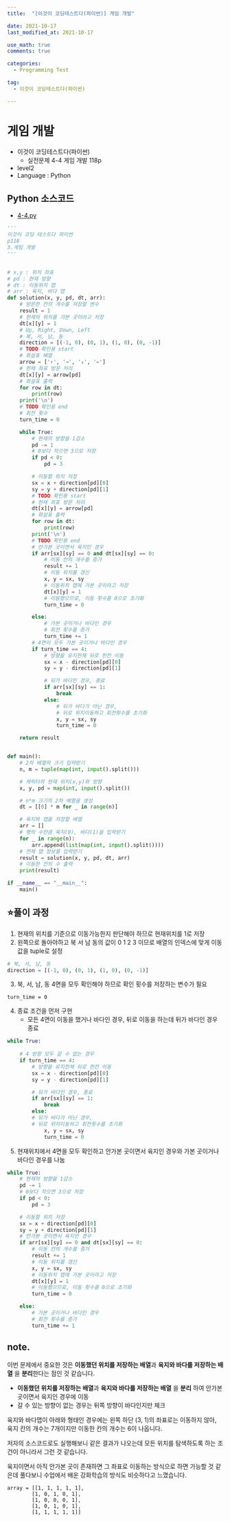 ```yaml
---
title:  "[이것이 코딩테스트다(파이썬)] 게임 개발"

date: 2021-10-17
last_modified_at: 2021-10-17

use_math: true
comments: true

categories:
  - Programming Test

tag:
  - 이것이 코딩테스트다(파이썬)

---
```


# 게임 개발

- 이것이 코딩테스트다(파이썬) 
  - 실전문제 4-4 게임 개발 118p
- level2
- Language : Python



## Python 소스코드

- [4-4.py](https://github.com/2SEHI/Python-Programming-Test/blob/main/python-for-coding-test/4-4.py)

```python
'''
이것이 코딩 테스트다 파이썬
p118
3.게임 개발
'''


# x,y : 위치 좌표
# pd : 현재 방향
# dt : 이동위치 맵
# arr : 육지, 바다 맵
def solution(x, y, pd, dt, arr):
    # 방문한 칸의 개수를 저장할 변수
    result = 1
    # 현재의 위치를 가본 곳이라고 저장
    dt[x][y] = 1
    # Up, Right, Down, Left
    # 북, 서, 남, 동
    direction = [(-1, 0), (0, 1), (1, 0), (0, -1)]
    # TODO 확인용 start
    # 화살표 배열
    arrow = ['↑', '→', '↓', '←']
    # 현재 좌표 방문 처리
    dt[x][y] = arrow[pd]
    # 화살표 출력
    for row in dt:
        print(row)
    print('\n')
    # TODO 확인용 end
    # 회전 횟수
    turn_time = 0

    while True:
        # 현재의 방향을 1감소
        pd -= 1
        # 0보다 작으면 3으로 저장
        if pd < 0:
            pd = 3

        # 이동할 위치 저장
        sx = x + direction[pd][0]
        sy = y + direction[pd][1]
        # TODO 확인용 start
        # 현재 좌표 방문 처리
        dt[x][y] = arrow[pd]
        # 화살표 출력
        for row in dt:
            print(row)
        print('\n')
        # TODO 확인용 end
        # 안가본 곳이면서 육지인 경우
        if arr[sx][sy] == 0 and dt[sx][sy] == 0:
            # 이동 칸의 개수를 증가
            result += 1
            # 이동 위치를 갱신
            x, y = sx, sy
            # 이동위치 맵에 가본 곳이라고 저장
            dt[x][y] = 1
            # 이동했으므로, 이동 횟수를 0으로 초기화
            turn_time = 0

        else:
            # 가본 곳이거나 바다인 경우
            # 회전 횟수를 증가
            turn_time += 1
        # 4면이 모두 가본 곳이거나 바다인 경우
        if turn_time == 4:
            # 방향을 유지한채 뒤로 한칸 이동
            sx = x - direction[pd][0]
            sy = y - direction[pd][1]

            # 뒤가 바다인 경우, 종료
            if arr[sx][sy] == 1:
                break
            else:
                # 뒤가 바다가 아닌 경우,
                # 뒤로 위치이동하고 회전횟수를 초기화
                x, y = sx, sy
                turn_time = 0

    return result


def main():
    # 2차 배열의 크기 입력받기
    n, m = tuple(map(int, input().split()))

    # 캐릭터의 현재 위치(x,y)와 방향
    x, y, pd = map(int, input().split())

    # n*m 크기의 2차 배열을 생성
    dt = [[0] * m for _ in range(n)]

    # 육지와 맵을 저장할 배열
    arr = []
    # 행의 수만큼 육지(0), 바다(1)을 입력받기
    for _ in range(n):
        arr.append(list(map(int, input().split())))
    # 전체 맵 정보를 입력받기
    result = solution(x, y, pd, dt, arr)
    # 이동한 칸의 수 출력
    print(result)

if __name__ == "__main__":
    main()

```



## ⭐풀이 과정

1. 현재의 위치를 기준으로 이동가능한지 판단해야 하므로 현재위치를 1로 저장
2. 왼쪽으로 돌아야하고 북 서 남 동의 값이 0 1 2 3 이므로 배열의 인덱스에 맞게 이동 값을 tuple로 설정

```python
# 북, 서, 남, 동
direction = [(-1, 0), (0, 1), (1, 0), (0, -1)]
```
3. 북, 서, 남, 동 4면을 모두 확인해야 하므로 확인 횟수를 저장하는 변수가 필요

```
turn_time = 0
```

4. 종료 조건을 먼저 구현
   - 모든 4면이 이동을 했거나 바다인 경우, 뒤로 이동을 하는데 뒤가 바다인 경우 종료

```python
while True:
    
    # 4 방향 모두 갈 수 없는 경우
    if turn_time == 4:
        # 방향을 유지한채 뒤로 한칸 이동
        sx = x - direction[pd][0]
        sy = y - direction[pd][1]

        # 뒤가 바다인 경우, 종료
        if arr[sx][sy] == 1:
            break
        else:
        # 뒤가 바다가 아닌 경우, 
        # 뒤로 위치이동하고 회전횟수를 초기화
            x, y = sx, sy
            turn_time = 0
```



5. 현재위치에서 4면을 모두 확인하고 안가본 곳이면서 육지인 경우와 가본 곳이거나 바다인 경우를 나눔

```python
while True:
    # 현재의 방향을 1감소
    pd -= 1
    # 0보다 작으면 3으로 저장
    if pd < 0:
        pd = 3

	# 이동할 위치 저장
    sx = x + direction[pd][0]
    sy = y + direction[pd][1]
    # 안가본 곳이면서 육지인 경우
    if arr[sx][sy] == 0 and dt[sx][sy] == 0:
        # 이동 칸의 개수를 증가
        result += 1
        # 이동 위치를 갱신
        x, y = sx, sy
        # 이동위치 맵에 가본 곳이라고 저장
        dt[x][y] = 1
        # 이동했으므로, 이동 횟수를 0으로 초기화
        turn_time = 0

    else:
        # 가본 곳이거나 바다인 경우
        # 회전 횟수를 증가
        turn_time += 1
```



## note.

이번 문제에서 중요한 것은 **이동했던 위치를 저장하는 배열**과 **육지와 바다를 저장하는 배열** 을 **분리**한다는 점인 것 같습니다.

- **이동했던 위치를 저장하는 배열**과 **육지와 바다를 저장하는 배열** 을 **분리** 하여 안가본 곳이면서 육지인 경우에 이동
- 갈 수 있는 방향이 없는 경우는 뒤쪽 방향이 바다인지만 체크



육지와 바다맵이 아래와 형태인 경우에는 왼쪽 하단 (3, 1)의 좌표로는 이동하지 않아, 육지 칸의 개수는 7개이지만 이동한 칸의 개수는  6이 나옵니다. 

저자의 소스코드로도 실행해보니 같은 결과가 나오는데 모든 위치를 탐색하도록 하는 조건이 아니라서 그런 것 같습니다.

육지이면서 아직 안가본 곳이 존재하면 그 좌표로 이동하는 방식으로 하면 가능할 것 같은데 풀다보니 수업에서 배운 강화학습의 방식도 비슷하다고 느꼈습니다.

```pysd2thon
array = [[1, 1, 1, 1, 1],
      	[1, 0, 1, 0, 1],
      	[1, 0, 0, 0, 1],
      	[1, 0, 1, 0, 1],
      	[1, 1, 1, 1, 1]]
```

